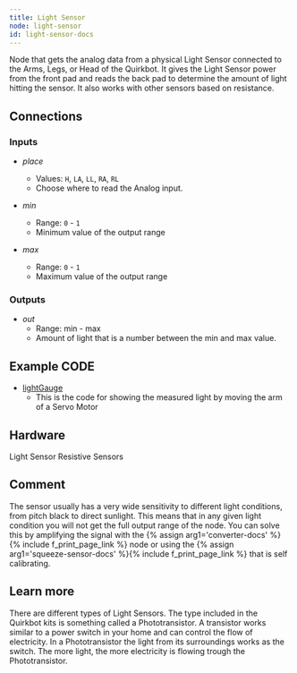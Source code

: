 ```yaml
---
title: Light Sensor
node: light-sensor
id: light-sensor-docs
---
```


Node that gets the analog data from a physical Light Sensor connected to the Arms, Legs, or Head of the Quirkbot. It gives the Light Sensor power from the front pad and reads the back pad to determine the amount of light hitting the sensor. It also works with other sensors based on resistance.

## Connections

<div class="node-input-list" markdown="block">

### Inputs

- *place*
	- Values: `H`, `LA`, `LL`, `RA`, `RL`
	- Choose where to read the Analog input.

- *min*
	- Range: `0` - `1`
	- Minimum value of the output range

- *max*
	- Range: `0` - `1`
	- Maximum value of the output range

</div>


<div class="node-output-list" markdown="block">

### Outputs

- *out*
	- Range: <span class='node-input'>min</span> - <span class='node-input'>max</span>
	- Amount of light that is a number between the <span class='node-input'>min</span> and <span class='node-input'>max</span> value.

</div>

## Example CODE

<div class="node-example-programs" markdown="block">

- [lightGauge](http://code.quirkbot.com/program/5669c1cf5a754e0100b75d6c "Go to Quirkbot CODE")
	- This is the code for showing the measured light by moving the arm of a Servo Motor

</div>


## Hardware
Light Sensor
Resistive Sensors

## Comment
The sensor usually has a very wide sensitivity to different light conditions, from pitch black to direct sunlight. This means that in any given light condition you will not get the full output range of the node. You can solve this by amplifying the signal with the {% assign arg1='converter-docs' %}{% include f_print_page_link %} node or using the {% assign arg1='squeeze-sensor-docs' %}{% include f_print_page_link %} that is self calibrating.

## Learn more
There are different types of Light Sensors. The type included in the Quirkbot kits is something called a Phototransistor. A transistor works similar to a power switch in your home and can control the flow of electricity. In a Phototransistor the light from its surroundings works as the switch. The more light, the more electricity is flowing trough the Phototransistor.
